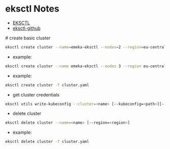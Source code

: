 # eksctl Notes
* [EKSCTL](https://eksctl.io/introduction/#getting-started)
* [eksctl-github](https://github.com/weaveworks/eksctl)

# create basic cluster
```bash
eksctl create cluster --name=emeka-eksctl --nodes=2 --region=eu-central1 
```
* example:
```bash
eksctl create cluster --name emeka-eksctl --nodes 3 --region eu-central-1 node-type t2.micro
```
* example:
```bash
eksctl create cluster -f cluster.yaml

```

* get cluster credentials
```bash
eksctl utils write-kubeconfig --cluster=<name> [--kubeconfig=<path>][--set-kubeconfig-context=<bool>]
```

* delete cluster
```bash
eksctl delete cluster --name=<name> [--region=<region>]
```
* example:
```bash
eksctl delete cluster -f cluster.yaml

```